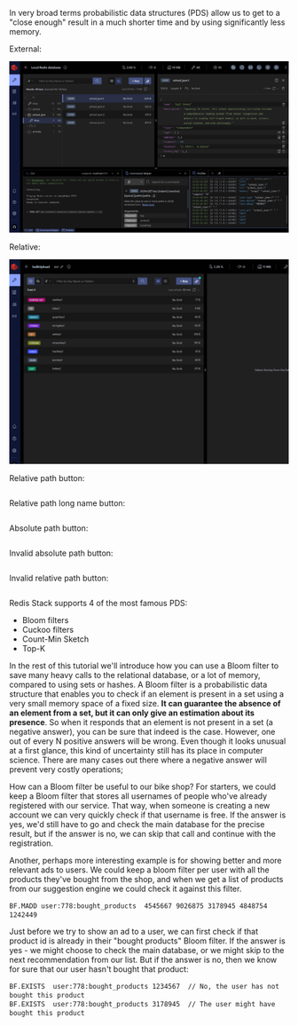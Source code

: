 In very broad terms probabilistic data structures (PDS) allow us to get to a "close enough" result in a much shorter time and by using significantly less memory.

External:

![RedisInsight screen external](https://github.com/RedisInsight/RedisInsight/blob/main/.github/redisinsight_browser.png?raw=true)

Relative:

![RedisInsight screen relative](../_images/image.png)

Relative path button:

```redis-upload:[../../_upload/bulkUplAllKeyTypes.txt] Upload relative
```

Relative path long name button:

```redis-upload:[../../_upload/bulkUplAllKeyTypes.txt] Longname longname longname longname longname longname longname longname longname longname longname longname longname longname longname longname longname longname longname longname longname longname longname longname longname longname longname longname longname longname longname longname longname longname longname longname longname longname longname longname longname longname longname longname longname longname longname longname longname longname longname longname longname longname longname longname longname longname longname longname longname longname longname longname longname longname longname longname longname longname longname longname longname longname longname
```

Absolute path button:

```redis-upload:[/_upload/bulkUplString.txt] Upload absolute
```

Invalid absolute path button:

```redis-upload:[/_upload/bulkUplAllKeyTypes] Invalid absolute
```

Invalid relative path button:

```redis-upload:[../_upload/bulkUplAllKeyTypes.txt] Invalid relative
```

Redis Stack supports 4 of the most famous PDS:
- Bloom filters
- Cuckoo filters
- Count-Min Sketch
- Top-K

In the rest of this tutorial we'll introduce how you can use a Bloom filter to save many heavy calls to the relational database, or a lot of memory, compared to using sets or hashes.
A Bloom filter is a probabilistic data structure that enables you to check if an element is present in a set using a very small memory space of a fixed size. **It can guarantee the absence of an element from a set, but it can only give an estimation about its presence**. So when it responds that an element is not present in a set (a negative answer), you can be sure that indeed is the case. However, one out of every N positive answers will be wrong.
Even though it looks unusual at a first glance, this kind of uncertainty still has its place in computer science. There are many cases out there where a negative answer will prevent very costly operations;

How can a Bloom filter be useful to our bike shop? For starters, we could keep a Bloom filter that stores all usernames of people who've already registered with our service. That way, when someone is creating a new account we can very quickly check if that username is free. If the answer is yes, we'd still have to go and check the main database for the precise result, but if the answer is no, we can skip that call and continue with the registration. 

Another, perhaps more interesting example is for showing better and more relevant ads to users. We could keep a bloom filter per user with all the products they've bought from the shop, and when we get a list of products from our suggestion engine we could check it against this filter.


```redis Add all bought product ids in the Bloom filter
BF.MADD user:778:bought_products  4545667 9026875 3178945 4848754 1242449
```

Just before we try to show an ad to a user, we can first check if that product id is already in their "bought products" Bloom filter. If the answer is yes - we might choose to check the main database, or we might skip to the next recommendation from our list. But if the answer is no, then we know for sure that our user hasn't bought that product:

```redis Has a user bought this product?
BF.EXISTS  user:778:bought_products 1234567  // No, the user has not bought this product
BF.EXISTS  user:778:bought_products 3178945  // The user might have bought this product
```
